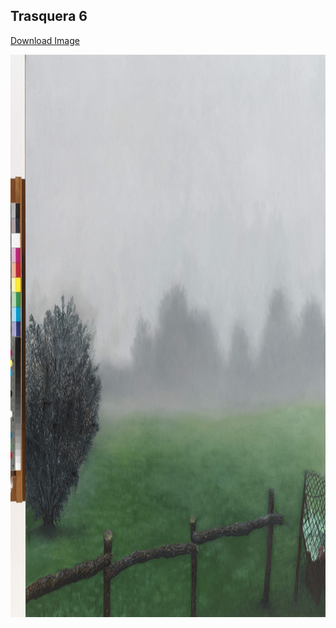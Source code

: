 ## Trasquera 6

[Download Image](https://sigrid-paintings.s3.amazonaws.com/wetransfer_zigrid-photos-tiff-part-1-2_2024-05-31_1621/Ergo_7374.tif)

<img src="../assets/images/hires_trasquera6.jpg" height="900px" width="1200px" />

